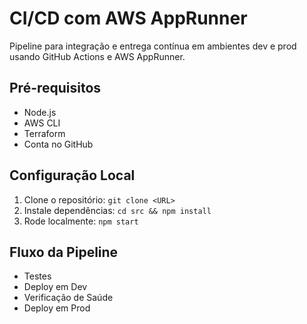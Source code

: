 # CI/CD com AWS AppRunner

Pipeline para integração e entrega contínua em ambientes dev e prod usando GitHub Actions e AWS AppRunner.

## Pré-requisitos
- Node.js
- AWS CLI
- Terraform
- Conta no GitHub

## Configuração Local
1. Clone o repositório: `git clone <URL>`
2. Instale dependências: `cd src && npm install`
3. Rode localmente: `npm start`

## Fluxo da Pipeline
- Testes
- Deploy em Dev
- Verificação de Saúde
- Deploy em Prod